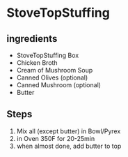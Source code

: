 # StoveTopStuffing

## ingredients
* StoveTopStuffing Box
* Chicken Broth
* Cream of Mushroom Soup
* Canned Olives (optional)
* Canned Mushroom (optional)
* Butter

## Steps
1. Mix all (except butter) in Bowl/Pyrex 
2. in Oven 350F for 20-25min
3. when almost done, add butter to top